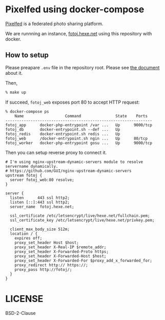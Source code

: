 # Pixelfed using docker-compose

[Pixelfed](https://pixelfed.org/) is a federated photo sharing platform.

We are runnning an instance, [fotoj.hexe.net](https://fotoj.hexe.net/) using this repository with docker.

## How to setup

Please preapare `.env` file in the repository root. Please see [the document](https://docs.pixelfed.org/) about it.

Then,

```sh
% make up
```

If succeed, `fotoj_web` exposes port 80 to accept HTTP request:

```
% docker-compose ps
    Name                  Command               State    Ports
----------------------------------------------------------------
fotoj_app      docker-php-entrypoint /var ...   Up      9000/tcp
fotoj_db       docker-entrypoint.sh --def ...   Up
fotoj_redis    docker-entrypoint.sh redis ...   Up
fotoj_web      /docker-entrypoint.sh ngin ...   Up      80/tcp
fotoj_worker   docker-php-entrypoint gosu ...   Up      9000/tcp
```

Then you can setup reverse proxy to connect it.

```
# I'm using nginx-upstream-dynamic-servers module to resolve servername dynamically.
# https://github.com/GUI/nginx-upstream-dynamic-servers
upstream fotoj {
  server fotoj_web:80 resolve;
}
```

```
server {
  listen      443 ssl http2;
  listen [::]:443 ssl http2;
  server_name  fotoj.hexe.net;

  ssl_certificate /etc/letsencrypt/live/hexe.net/fullchain.pem;
  ssl_certificate_key /etc/letsencrypt/live/hexe.net/privkey.pem;

  client_max_body_size 512m;
  location / {
    expires off;
    proxy_set_header Host $host;
    proxy_set_header X-Real-IP $remote_addr;
    proxy_set_header X-Forwarded-Proto https;
    proxy_set_header X-Forwarded-Host $host;
    proxy_set_header X-Forwarded-For $proxy_add_x_forwarded_for;
    proxy_redirect http:// https://;
    proxy_pass http://fotoj/;
  }
}
```

# LICENSE

BSD-2-Clause

